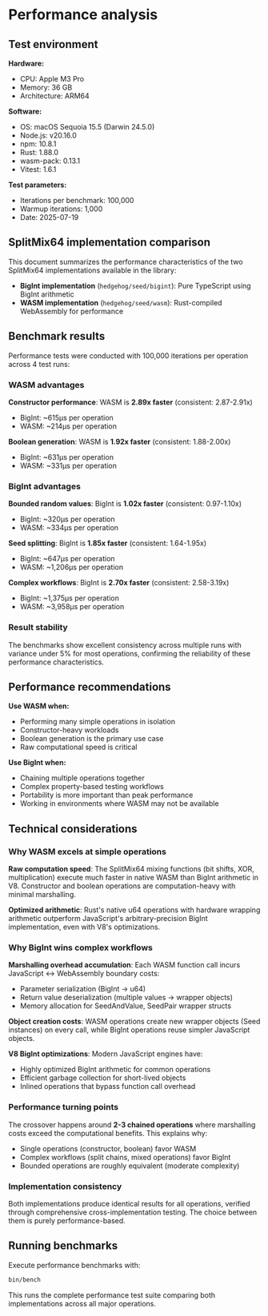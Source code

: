 # Performance analysis

## Test environment

**Hardware:**
- CPU: Apple M3 Pro
- Memory: 36 GB
- Architecture: ARM64

**Software:**
- OS: macOS Sequoia 15.5 (Darwin 24.5.0)
- Node.js: v20.16.0
- npm: 10.8.1
- Rust: 1.88.0
- wasm-pack: 0.13.1
- Vitest: 1.6.1

**Test parameters:**
- Iterations per benchmark: 100,000
- Warmup iterations: 1,000
- Date: 2025-07-19

## SplitMix64 implementation comparison

This document summarizes the performance characteristics of the two SplitMix64 implementations available in the library:

- **BigInt implementation** (`hedgehog/seed/bigint`): Pure TypeScript using BigInt arithmetic
- **WASM implementation** (`hedgehog/seed/wasm`): Rust-compiled WebAssembly for performance

## Benchmark results

Performance tests were conducted with 100,000 iterations per operation across 4 test runs:

### WASM advantages

**Constructor performance**: WASM is **2.89x faster** (consistent: 2.87-2.91x)
- BigInt: ~615μs per operation
- WASM: ~214μs per operation

**Boolean generation**: WASM is **1.92x faster** (consistent: 1.88-2.00x)
- BigInt: ~631μs per operation
- WASM: ~331μs per operation

### BigInt advantages

**Bounded random values**: BigInt is **1.02x faster** (consistent: 0.97-1.10x)
- BigInt: ~320μs per operation  
- WASM: ~334μs per operation

**Seed splitting**: BigInt is **1.85x faster** (consistent: 1.64-1.95x)
- BigInt: ~647μs per operation
- WASM: ~1,206μs per operation

**Complex workflows**: BigInt is **2.70x faster** (consistent: 2.58-3.19x)
- BigInt: ~1,375μs per operation
- WASM: ~3,958μs per operation

### Result stability

The benchmarks show excellent consistency across multiple runs with variance under 5% for most operations, confirming the reliability of these performance characteristics.

## Performance recommendations

**Use WASM when:**
- Performing many simple operations in isolation
- Constructor-heavy workloads
- Boolean generation is the primary use case
- Raw computational speed is critical

**Use BigInt when:**
- Chaining multiple operations together
- Complex property-based testing workflows
- Portability is more important than peak performance
- Working in environments where WASM may not be available

## Technical considerations

### Why WASM excels at simple operations

**Raw computation speed**: The SplitMix64 mixing functions (bit shifts, XOR, multiplication) execute much faster in native WASM than BigInt arithmetic in V8. Constructor and boolean operations are computation-heavy with minimal marshalling.

**Optimized arithmetic**: Rust's native u64 operations with hardware wrapping arithmetic outperform JavaScript's arbitrary-precision BigInt implementation, even with V8's optimizations.

### Why BigInt wins complex workflows

**Marshalling overhead accumulation**: Each WASM function call incurs JavaScript ↔ WebAssembly boundary costs:
- Parameter serialization (BigInt → u64)
- Return value deserialization (multiple values → wrapper objects) 
- Memory allocation for SeedAndValue, SeedPair wrapper structs

**Object creation costs**: WASM operations create new wrapper objects (Seed instances) on every call, while BigInt operations reuse simpler JavaScript objects.

**V8 BigInt optimizations**: Modern JavaScript engines have:
- Highly optimized BigInt arithmetic for common operations
- Efficient garbage collection for short-lived objects
- Inlined operations that bypass function call overhead

### Performance turning points

The crossover happens around **2-3 chained operations** where marshalling costs exceed the computational benefits. This explains why:
- Single operations (constructor, boolean) favor WASM
- Complex workflows (split chains, mixed operations) favor BigInt
- Bounded operations are roughly equivalent (moderate complexity)

### Implementation consistency
Both implementations produce identical results for all operations, verified through comprehensive cross-implementation testing. The choice between them is purely performance-based.

## Running benchmarks

Execute performance benchmarks with:

```sh
bin/bench
```

This runs the complete performance test suite comparing both implementations across all major operations.